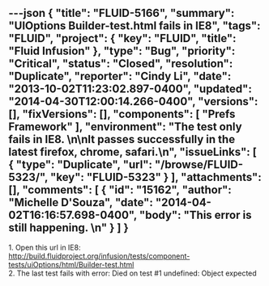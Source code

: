 ---json
{
  "title": "FLUID-5166",
  "summary": "UIOptions Builder-test.html fails in IE8",
  "tags": "FLUID",
  "project": {
    "key": "FLUID",
    "title": "Fluid Infusion"
  },
  "type": "Bug",
  "priority": "Critical",
  "status": "Closed",
  "resolution": "Duplicate",
  "reporter": "Cindy Li",
  "date": "2013-10-02T11:23:02.897-0400",
  "updated": "2014-04-30T12:00:14.266-0400",
  "versions": [],
  "fixVersions": [],
  "components": [
    "Prefs Framework"
  ],
  "environment": "The test only fails in IE8.&#x20;\n\nIt passes successfully in the latest firefox, chrome, safari.\n",
  "issueLinks": [
    {
      "type": "Duplicate",
      "url": "/browse/FLUID-5323/",
      "key": "FLUID-5323"
    }
  ],
  "attachments": [],
  "comments": [
    {
      "id": "15162",
      "author": "Michelle D'Souza",
      "date": "2014-04-02T16:16:57.698-0400",
      "body": "This error is still happening.&#x20;\n"
    }
  ]
}
---
1\. Open this url in IE8: <http://build.fluidproject.org/infusion/tests/component-tests/uiOptions/html/Builder-test.html>\
2\. The last test fails with error: Died on test #1 undefined: Object expected

        